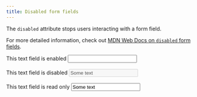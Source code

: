 ```yaml
---
title: Disabled form fields
---
```


The `disabled` attribute stops users interacting with a form field.

For more detailed information, check out [MDN Web Docs on `disabled` form fields](https://developer.mozilla.org/en-US/docs/Web/HTML/Attributes/disabled).

<form>
    <div>
        <label for="enabled">This text field is enabled</label>
        <input id="enabled" type="text" />
    </div>
    <br />
    <div>
        <label for="disabled">This text field is disabled</label>
        <input id="disabled" value="Some text" type="text"disabled />
    </div>
    <br />
    <div>
        <label for="read-only">This text field is read only</label>
        <input id="read-only" value="Some text" type="text"readonly />
    </div>
</form>
